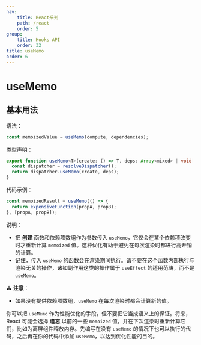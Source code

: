 ```yaml
---
nav:
    title: React系列
    path: /react
    order: 5
group:
    title: Hooks API
    order: 32
title: useMemo
order: 6
---
```


# useMemo

## 基本用法

语法：

```js
const memoizedValue = useMemo(compute, dependencies);
```

类型声明：

```ts
export function useMemo<T>(create: () => T, deps: Array<mixed> | void | null): T {
  const dispatcher = resolveDispatcher();
  return dispatcher.useMemo(create, deps);
}
```

代码示例：

```js
const memoizedResult = useMemo(() => {
  return expensiveFunction(propA, propB);
}, [propA, propB]);
```

说明：

- 把 **创建** 函数和依赖项数组作为参数传入 `useMemo`，它仅会在某个依赖项改变时才重新计算 `memoized` 值。这种优化有助于避免在每次渲染时都进行高开销的计算。
- 记住，传入 `useMemo` 的函数会在渲染期间执行。请不要在这个函数内部执行与渲染无关的操作，诸如副作用这类的操作属于 `useEffect` 的适用范畴，而不是 `useMemo`。



⚠️ **注意**：

- 如果没有提供依赖项数组，`useMemo` 在每次渲染时都会计算新的值。

你可以把 `useMemo` 作为性能优化的手段，但不要把它当成语义上的保证。将来，React 可能会选择 **遗忘** 以前的一些 `memoized` 值，并在下次渲染时重新计算它们，比如为离屏组件释放内存。先编写在没有 `useMemo` 的情况下也可以执行的代码，之后再在你的代码中添加 `useMemo`，以达到优化性能的目的。

